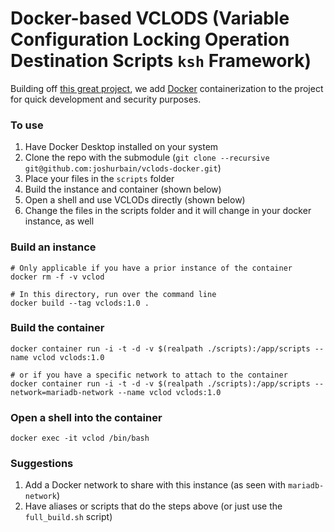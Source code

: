 # Docker-based VCLODS (Variable Configuration Locking Operation Destination Scripts `ksh` Framework)
Building off [this great project](https://github.com/cstobey/vclods), we add [Docker](https://www.docker.com/get-started/) containerization to the project for quick development and security purposes.

### To use
1. Have Docker Desktop installed on your system
2. Clone the repo with the submodule (`git clone --recursive git@github.com:joshurbain/vclods-docker.git`)
3. Place your files in the `scripts` folder
4. Build the instance and container (shown below)
5. Open a shell and use VCLODs directly (shown below)
6. Change the files in the scripts folder and it will change in your docker instance, as well


### Build an instance
```
# Only applicable if you have a prior instance of the container
docker rm -f -v vclod

# In this directory, run over the command line
docker build --tag vclods:1.0 .
```


### Build the container
```
docker container run -i -t -d -v $(realpath ./scripts):/app/scripts --name vclod vclods:1.0

# or if you have a specific network to attach to the container
docker container run -i -t -d -v $(realpath ./scripts):/app/scripts --network=mariadb-network --name vclod vclods:1.0
```


### Open a shell into the container
```
docker exec -it vclod /bin/bash
```


### Suggestions
1. Add a Docker network to share with this instance (as seen with `mariadb-network`)
2. Have aliases or scripts that do the steps above (or just use the `full_build.sh` script)